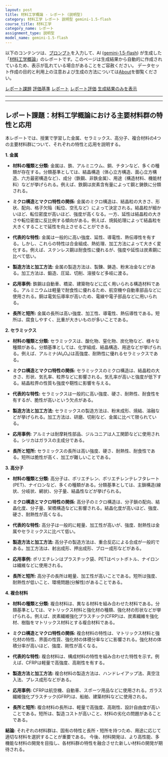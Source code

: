 ```yaml
---
layout: post
title: 材料工学概論 - レポート (説明型)
category: 材料工学 レポート 説明型 gemini-1.5-flash
course_title: 材料工学
category_name: レポート
assignment_type: 説明型
model_name: gemini-1.5-flash
---
```


以下のコンテンツは、[プロンプト](http://127.0.0.1:8000/generated/材料工学/gemini-1.5-flash/prompt_レポート-説明型.md)を入力して、AI ([gemini-1.5-flash](contents/gemini-1.5-flash)) が生成した「[材料工学概論](/contents/材料工学/)」のレポートです。このページは生成結果から自動的に作成されているため、表示が乱れている場合があることをご容赦ください。
データセット作成の目的と利用上の注意および生成の方法については[About](/About)を御覧ください。

[レポート課題](../レポート課題-説明型)
[評価基準](../評価基準-説明型)
[レポート](../レポート-説明型)
[レポート評価](../レポート評価-説明型)
[生成結果のみを表示](http://127.0.0.1:8000/generated/材料工学/gemini-1.5-flash/レポート-説明型.md)
  

***
***
  
## レポート課題：材料工学概論における主要材料群の特性と応用

本レポートでは、授業で学習した金属、セラミックス、高分子、複合材料の4つの主要材料群について、それぞれの特性と応用を説明する。

**1. 金属**

* **材料の種類と分類:** 金属は、鉄、アルミニウム、銅、チタンなど、多くの種類が存在する。分類基準としては、結晶構造（体心立方構造、面心立方構造、六方最密構造など）、成分（鉄鋼、非鉄金属）、用途（構造材料、機能材料）などが挙げられる。例えば、鉄鋼は炭素含有量によって鋼と鋳鉄に分類される。

* **ミクロ構造とマクロ特性の関係:** 金属のミクロ構造は、結晶粒の大きさ、形状、配向、格子欠陥（転位、空孔など）によって決定される。結晶粒が細かいほど、転位密度が高いほど、強度が高くなる。一方、延性は結晶粒の大きさや転位密度に反比例する傾向がある。例えば、焼鈍処理によって結晶粒を大きくすることで延性を向上させることができる。

* **代表的な特性:** 金属は一般的に高い強度、延性、導電性、熱伝導性を有する。しかし、これらの特性は合金組成、熱処理、加工方法によって大きく変化する。例えば、ステンレス鋼は耐食性に優れるが、強度や延性は炭素鋼に比べて低い。

* **製造方法と加工方法:** 金属の製造方法は、製錬、鋳造、粉末冶金などがある。加工方法は、鍛造、圧延、切削、溶接など多岐に渡る。

* **応用事例:** 鉄鋼は自動車、橋梁、建築物などに広く用いられる構造材料である。アルミニウムは軽量で耐食性に優れるため、航空機や自動車部品などに使用される。銅は電気伝導率が高いため、電線や電子部品などに用いられる。

* **長所と短所:** 金属の長所は高い強度、加工性、導電性、熱伝導性である。短所は、腐食しやすく、比重が大きいものが多いことである。


**2. セラミックス**

* **材料の種類と分類:** セラミックスは、酸化物、窒化物、炭化物など、様々な種類がある。分類基準としては、化学組成、結晶構造、用途などが挙げられる。例えば、アルミナ(Al₂O₃)は高強度、耐熱性に優れるセラミックスである。

* **ミクロ構造とマクロ特性の関係:** セラミックスのミクロ構造は、結晶粒の大きさ、形状、気孔率、粒界などに影響される。気孔率が高いと強度が低下する。結晶粒界の性質も強度や靭性に影響を与える。

* **代表的な特性:** セラミックスは一般的に高い強度、硬さ、耐熱性、耐食性を有するが、脆性が高いという欠点がある。

* **製造方法と加工方法:** セラミックスの製造方法は、粉末成形、焼結、溶融などが挙げられる。加工方法は、研磨、切削など、金属に比べて限られている。

* **応用事例:** アルミナは耐摩耗性部品、ジルコニアは人工関節などに使用される。シリカはガラスの主成分である。

* **長所と短所:** セラミックスの長所は高い強度、硬さ、耐熱性、耐食性である。短所は脆性が高く、加工が難しいことである。


**3. 高分子**

* **材料の種類と分類:** 高分子は、ポリエチレン、ポリエチレンテレフタレート(PET)、ナイロンなど、多くの種類がある。分類基準としては、主鎖構造(線状、分岐状、網状)、分子量、結晶性などが挙げられる。

* **ミクロ構造とマクロ特性の関係:** 高分子のミクロ構造は、分子鎖の配向、結晶化度、分子量、架橋構造などに影響される。結晶化度が高いほど、強度、硬さ、耐熱性が高くなる。

* **代表的な特性:** 高分子は一般的に軽量、加工性が高いが、強度、耐熱性は金属やセラミックスに比べて低い。

* **製造方法と加工方法:** 高分子の製造方法は、重合反応による合成が一般的である。加工方法は、射出成形、押出成形、ブロー成形などがある。

* **応用事例:** ポリエチレンはプラスチック袋、PETはペットボトル、ナイロンは繊維などに使用される。

* **長所と短所:** 高分子の長所は軽量、加工性が高いことである。短所は強度、耐熱性が低いこと、環境問題(分解性)があることである。


**4. 複合材料**

* **材料の種類と分類:** 複合材料は、異なる材料を組み合わせた材料である。分類基準としては、マトリックス材料と強化材の種類、強化材の形状などが挙げられる。例えば、炭素繊維強化プラスチック(CFRP)は、炭素繊維を強化材、樹脂をマトリックス材料とする複合材料である。

* **ミクロ構造とマクロ特性の関係:** 複合材料の特性は、マトリックス材料と強化材の特性、界面の性質、強化材の体積分率などに影響される。強化材の体積分率が高いほど、強度、剛性が高くなる。

* **代表的な特性:** 複合材料は、構成材料の特性を組み合わせた特性を示す。例えば、CFRPは軽量で高強度、高剛性を有する。

* **製造方法と加工方法:** 複合材料の製造方法は、ハンドレイアップ法、真空注入法、プレス成形などがある。

* **応用事例:** CFRPは航空機、自動車、スポーツ用品などに使用される。ガラス繊維強化プラスチック(GFRP)は、船舶、建築材料などに使用される。

* **長所と短所:** 複合材料の長所は、軽量で高強度、高剛性、設計自由度が高いことである。短所は、製造コストが高いこと、材料の劣化の問題があることである。


**結論:**  それぞれの材料群は、固有の特性と長所・短所を持つため、用途に応じて適切な材料を選択することが重要である。  今後、材料開発は、より高性能、多機能な材料の開発を目指し、各材料群の特性を融合させた新しい材料の開発が期待される。
